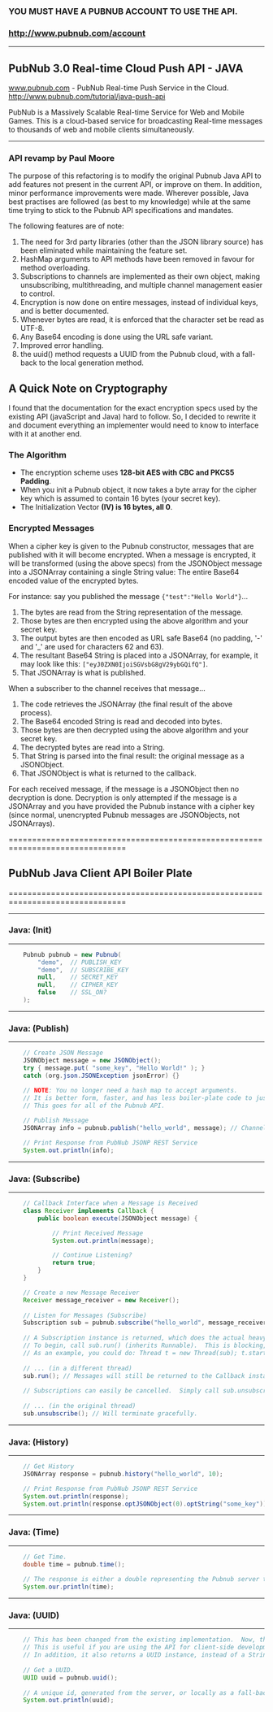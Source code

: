 ### YOU MUST HAVE A PUBNUB ACCOUNT TO USE THE API.
### http://www.pubnub.com/account
----------------------------------------------------

## PubNub 3.0 Real-time Cloud Push API - JAVA

www.pubnub.com - PubNub Real-time Push Service in the Cloud. 
http://www.pubnub.com/tutorial/java-push-api

PubNub is a Massively Scalable Real-time Service for Web and Mobile Games.
This is a cloud-based service for broadcasting Real-time messages
to thousands of web and mobile clients simultaneously.

---
### API revamp by Paul Moore

The purpose of this refactoring is to modify the original Pubnub Java API to add features not present in the current API, or improve on them.
In addition, minor performance improvements were made.
Wherever possible, Java best practises are followed (as best to my knowledge) while at the same time trying to stick to the Pubnub API specifications and mandates.

The following features are of note:

1. The need for 3rd party libraries (other than the JSON library source) has been eliminated while maintaining the feature set.
2. HashMap arguments to API methods have been removed in favour for method overloading.
3. Subscriptions to channels are implemented as their own object, making unsubscribing, multithreading, and multiple channel management easier to control.
4. Encryption is now done on entire messages, instead of individual keys, and is better documented.
5. Whenever bytes are read, it is enforced that the character set be read as UTF-8.
6. Any Base64 encoding is done using the URL safe variant.
7. Improved error handling.
8. the uuid() method requests a UUID from the Pubnub cloud, with a fall-back to the local generation method.

## A Quick Note on Cryptography

I found that the documentation for the exact encryption specs used by the existing API (javaScript and Java) hard to follow.
So, I decided to rewrite it and document everything an implementer would need to know to interface with it at another end.

### The Algorithm

* The encryption scheme uses __128-bit AES with CBC and PKCS5 Padding__.
* When you init a Pubnub object, it now takes a byte array for the cipher key which is assumed to contain 16 bytes (your secret key).
* The Initialization Vector __(IV) is 16 bytes, all 0__.

### Encrypted Messages

When a cipher key is given to the Pubnub constructor, messages that are published with it will become encrypted.
When a message is encrypted, it will be transformed (using the above specs) from the JSONObject message into a JSONArray containing a single String value: The entire Base64 encoded value of the encrypted bytes.

For instance: say you published the message `{"test":"Hello World"}`...

1. The bytes are read from the String representation of the message.
2. Those bytes are then encrypted using the above algorithm and your secret key.
3. The output bytes are then encoded as URL safe Base64 (no padding, '-' and '_' are used for characters 62 and 63).
4. The resultant Base64 String is placed into a JSONArray, for example, it may look like this: `["eyJ0ZXN0IjoiSGVsbG8gV29ybGQifQ"]`.
5. That JSONArray is what is published.

When a subscriber to the channel receives that message...

1. The code retrieves the JSONArray (the final result of the above process).
2. The Base64 encoded String is read and decoded into bytes.
3. Those bytes are then decrypted using the above algorithm and your secret key.
4. The decrypted bytes are read into a String.
5. That String is parsed into the final result: the original message as a JSONObject.
6. That JSONObject is what is returned to the callback.

For each received message, if the message is a JSONObject then no decryption is done.  Decryption is only attempted if the message is a JSONArray and you have provided the Pubnub instance with a cipher key (since normal, unencrypted Pubnub messages are JSONObjects, not JSONArrays).

===============================================================================
## PubNub Java Client API Boiler Plate
===============================================================================

-------------------------------------------------------------------------------
### Java: (Init)
-------------------------------------------------------------------------------
```Java
    Pubnub pubnub = new Pubnub(
        "demo",  // PUBLISH_KEY
        "demo",  // SUBSCRIBE_KEY
        null,    // SECRET_KEY
        null,    // CIPHER_KEY
        false    // SSL_ON?
    );
```

-------------------------------------------------------------------------------
### Java: (Publish)
-------------------------------------------------------------------------------
```Java
    // Create JSON Message
    JSONObject message = new JSONObject();
    try { message.put( "some_key", "Hello World!" ); }
    catch (org.json.JSONException jsonError) {}

	// NOTE: You no longer need a hash map to accept arguments.
	// It is better form, faster, and has less boiler-plate code to just define the formal parameters.
	// This goes for all of the Pubnub API.
	    
    // Publish Message
    JSONArray info = pubnub.publish("hello_world", message); // Channel Name, JSON Message

    // Print Response from PubNub JSONP REST Service
    System.out.println(info);
```

-------------------------------------------------------------------------------
### Java: (Subscribe)
-------------------------------------------------------------------------------
```Java
    // Callback Interface when a Message is Received
    class Receiver implements Callback {
        public boolean execute(JSONObject message) {

            // Print Received Message
            System.out.println(message);

            // Continue Listening?
            return true;
        }
    }

    // Create a new Message Receiver
    Receiver message_receiver = new Receiver();
    
    // Listen for Messages (Subscribe)
    Subscription sub = pubnub.subscribe("hello_world", message_receiver); // Channel Name, Receiver Callback Class
    
    // A Subscription instance is returned, which does the actual heavy lifting.
    // To begin, call sub.run() (inherits Runnable).  This is blocking, and can be ran on the same thread or a different thread.
    // As an example, you could do: Thread t = new Thread(sub); t.start();
    
    // ... (in a different thread)
    sub.run(); // Messages will still be returned to the Callback instance.
    
    // Subscriptions can easily be cancelled.  Simply call sub.unsubscribe() from a non-blocked thread.
    
    // ... (in the original thread)
    sub.unsubscribe(); // Will terminate gracefully.
```

-------------------------------------------------------------------------------
### Java: (History)
-------------------------------------------------------------------------------
```Java
    // Get History
    JSONArray response = pubnub.history("hello_world", 10);

    // Print Response from PubNub JSONP REST Service
    System.out.println(response);
    System.out.println(response.optJSONObject(0).optString("some_key"));
```

-------------------------------------------------------------------------------
### Java: (Time)
-------------------------------------------------------------------------------
```Java
    // Get Time.
    double time = pubnub.time();
    
    // The response is either a double representing the Pubnub server time, or NaN if there was an error.
    System.our.println(time);
```

-------------------------------------------------------------------------------
### Java: (UUID)
-------------------------------------------------------------------------------
```Java
    // This has been changed from the existing implementation.  Now, the UUID is generated from the Pubnub servers instead of locally.
    // This is useful if you are using the API for client-side development, and want a trusted UUID source.
    // In addition, it also returns a UUID instance, instead of a String.
    
    // Get a UUID.
    UUID uuid = pubnub.uuid();
    
    // A unique id, generated from the server, or locally as a fall-back if there was an error.
    System.out.println(uuid);
```
